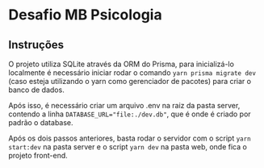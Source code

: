# Desafio MB Psicologia


## Instruções
O projeto utiliza SQLite através da ORM do Prisma, para inicializá-lo localmente é necessário iniciar rodar o comando `yarn prisma migrate dev` (caso esteja utilizando o yarn como gerenciador de pacotes) para criar o banco de dados. 

Após isso, é necessário criar um arquivo .env na raiz da pasta server, contendo a linha `DATABASE_URL="file:./dev.db"`, que é onde é criado por padrão o database.

Após os dois passos anteriores, basta rodar o servidor com o script `yarn start:dev` na pasta server e o script `yarn dev` na pasta web, onde fica o projeto front-end.
